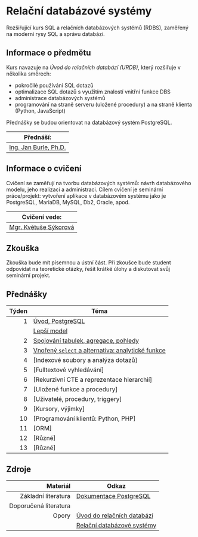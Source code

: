 # Relační databázové systémy

Rozšiřující kurs SQL a relačních databázových systémů (RDBS), zaměřený na moderní rysy SQL a správu databází.

## Informace o předmětu

Kurs navazuje na _Úvod do relačních databází (URDB)_, který rozšiřuje v několika směrech:

- pokročilé používání SQL dotazů
- optimalizace SQL dotazů s využitím znalostí vnitřní funkce DBS
- administrace databázových systémů
- programování na straně serveru (uložené procedury) a na straně klienta (Python, JavaScript)

Přednášky se budou orientovat na databázový systém PostgreSQL.

| Přednáší:                  |
| -------------------------- |
| [Ing. Jan Burle, Ph.D.][1] |

[1]: https://ki.ujep.cz/cs/personalni-slozeni/jan-burle/

## Informace o cvičení

Cvičení se zaměřují na tvorbu databázových systémů: návrh databázového modelu, jeho realizaci a administraci. Cílem cvičení je seminární práce/projekt: vytvoření aplikace v databázovém systému jako je PostgreSQL, MariaDB, MySQL, Db2, Oracle, apod.

| Cvičení vede:              |
| -------------------------- |
| [Mgr. Květuše Sýkorová][2] |

[2]: https://ki.ujep.cz/cs/personalni-slozeni/kvetuse-sykorova/

## Zkouška

Zkouška bude mít písemnou a ústní část. Při zkoušce bude student odpovídat na teoretické otázky, řešit krátké úlohy a diskutovat svůj seminární projekt.

## Přednášky

| Týden | Téma |
| --: | --- |
| 1 | [Úvod, PostgreSQL](./týden/01a.md) |
|  | [Lepší model](./týden/01b.md) |
| 2 | [Spojování tabulek, agregace, pohledy](./týden/02.md) |
| 3 | [Vnořený `select` a alternativa: analytické funkce](./týden/03.md) |
| 4 | [Indexové soubory a analýza dotazů]<!--(./týden/04.md)--> |
| 5 | [Fulltextové vyhledávání]<!--(./týden/05.md)--> |
| 6 | [Rekurzivní CTE a reprezentace hierarchií]<!--(./týden/06.md)--> |
| 7 | [Uložené funkce a procedury]<!--(./týden/07.md)--> |
| 8 | [Uživatelé, procedury, triggery]<!--(./týden/08.md)--> |
| 9 | [Kursory, výjimky]<!--(./týden/09.md)--> |
| 10 | [Programování klientů: Python, PHP]<!--(./týden/10.md)--> |
| 11 | [ORM]<!--(./týden/11.md)--> |
| 12 | [Různé]<!--(./týden/12.md)--> |
| 13 | [Různé]<!--(./týden/13.md)--> |

## Zdroje

|              Materiál | Odkaz                            |
| --------------------: | -------------------------------- |
|   Základní literatura | [Dokumentace PostgreSQL][11]     |
| Doporučená literatura | <!-- TODO -->                    |
|                 Opory | [Úvod do relačních databází][12] |
|                       | [Relační databázové systémy][13] |

[11]: https://www.postgresql.org/docs/current/
[12]: https://ki.ujep.cz/opory/Aplikovana_Informatika/Bc/Uvod_do_relacnich_databazi.pdf
[13]: https://ki.ujep.cz/opory/Aplikovana_Informatika/Bc/Relacni_databazove_systemy.pdf
